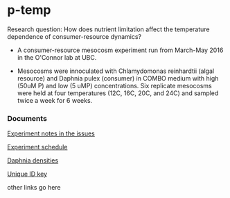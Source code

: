 # p-temp

Research question: How does nutrient limitation affect the temperature dependence of consumer-resource dynamics?

 - A consumer-resource mesocosm experiment run from March-May 2016 in the O'Connor lab at UBC.

 - Mesocosms were innoculated with Chlamydomonas reinhardtii (algal resource) and Daphnia pulex (consumer) in COMBO medium with high (50uM P) and low (5 uMP) concentrations. Six replicate mesocosms were held at four temperatures (12C, 16C, 20C, and 24C) and sampled twice a week for 6 weeks.

### Documents

[Experiment notes in the issues](https://github.com/JoeyBernhardt/p-temp/issues)


[Experiment schedule](https://docs.google.com/spreadsheets/d/1N39WazSOI1MwCgxlQtFRjEsyxo3v4xB1Cw4YITfxUd8/edit?usp=sharing)


[Daphnia densities](https://docs.google.com/spreadsheets/d/1mHnTu4rFilGZHkr_A5TG2oz9oiLXAwwxwwIC2sG8hk8/edit?usp=sharing)


[Unique ID key](https://docs.google.com/spreadsheets/d/1VI5I_3JtJC2vc0bWRiJs1pzNv4acn9raWgH449TgLos/edit?usp=sharing)

other links go here



